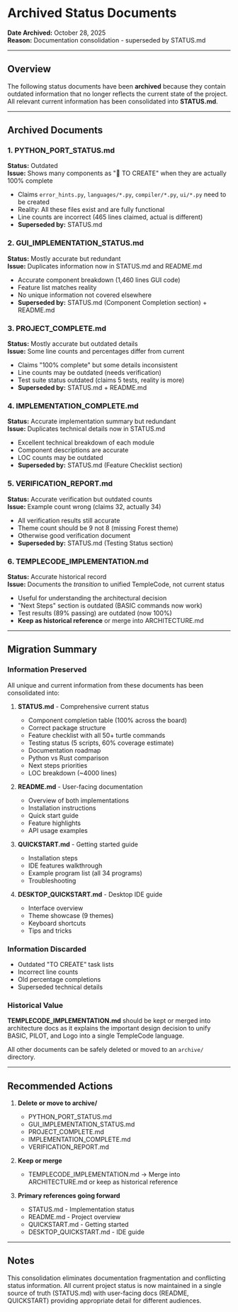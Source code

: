 # Archived Status Documents

**Date Archived:** October 28, 2025  
**Reason:** Documentation consolidation - superseded by STATUS.md

---

## Overview

The following status documents have been **archived** because they contain outdated information that no longer reflects the current state of the project. All relevant current information has been consolidated into **STATUS.md**.

---

## Archived Documents

### 1. PYTHON_PORT_STATUS.md
**Status:** Outdated  
**Issue:** Shows many components as "🚧 TO CREATE" when they are actually 100% complete
- Claims `error_hints.py`, `languages/*.py`, `compiler/*.py`, `ui/*.py` need to be created
- Reality: All these files exist and are fully functional
- Line counts are incorrect (465 lines claimed, actual is different)
- **Superseded by:** STATUS.md

### 2. GUI_IMPLEMENTATION_STATUS.md
**Status:** Mostly accurate but redundant  
**Issue:** Duplicates information now in STATUS.md and README.md
- Accurate component breakdown (1,460 lines GUI code)
- Feature list matches reality
- No unique information not covered elsewhere
- **Superseded by:** STATUS.md (Component Completion section) + README.md

### 3. PROJECT_COMPLETE.md
**Status:** Mostly accurate but outdated details  
**Issue:** Some line counts and percentages differ from current
- Claims "100% complete" but some details inconsistent
- Line counts may be outdated (needs verification)
- Test suite status outdated (claims 5 tests, reality is more)
- **Superseded by:** STATUS.md + README.md

### 4. IMPLEMENTATION_COMPLETE.md
**Status:** Accurate implementation summary but redundant  
**Issue:** Duplicates technical details now in STATUS.md
- Excellent technical breakdown of each module
- Component descriptions are accurate
- LOC counts may be outdated
- **Superseded by:** STATUS.md (Feature Checklist section)

### 5. VERIFICATION_REPORT.md
**Status:** Accurate verification but outdated counts  
**Issue:** Example count wrong (claims 32, actually 34)
- All verification results still accurate
- Theme count should be 9 not 8 (missing Forest theme)
- Otherwise good verification document
- **Superseded by:** STATUS.md (Testing Status section)

### 6. TEMPLECODE_IMPLEMENTATION.md
**Status:** Accurate historical record  
**Issue:** Documents the *transition* to unified TempleCode, not current status
- Useful for understanding the architectural decision
- "Next Steps" section is outdated (BASIC commands now work)
- Test results (89% passing) are outdated (now 100%)
- **Keep as historical reference** or merge into ARCHITECTURE.md

---

## Migration Summary

### Information Preserved

All unique and current information from these documents has been consolidated into:

1. **STATUS.md** - Comprehensive current status
   - Component completion table (100% across the board)
   - Correct package structure
   - Feature checklist with all 50+ turtle commands
   - Testing status (5 scripts, 60% coverage estimate)
   - Documentation roadmap
   - Python vs Rust comparison
   - Next steps priorities
   - LOC breakdown (~4000 lines)

2. **README.md** - User-facing documentation
   - Overview of both implementations
   - Installation instructions
   - Quick start guide
   - Feature highlights
   - API usage examples

3. **QUICKSTART.md** - Getting started guide
   - Installation steps
   - IDE features walkthrough
   - Example program list (all 34 programs)
   - Troubleshooting

4. **DESKTOP_QUICKSTART.md** - Desktop IDE guide
   - Interface overview
   - Theme showcase (9 themes)
   - Keyboard shortcuts
   - Tips and tricks

### Information Discarded

- Outdated "TO CREATE" task lists
- Incorrect line counts
- Old percentage completions
- Superseded technical details

### Historical Value

**TEMPLECODE_IMPLEMENTATION.md** should be kept or merged into architecture docs as it explains the important design decision to unify BASIC, PILOT, and Logo into a single TempleCode language.

All other documents can be safely deleted or moved to an `archive/` directory.

---

## Recommended Actions

1. **Delete or move to archive/**
   - PYTHON_PORT_STATUS.md
   - GUI_IMPLEMENTATION_STATUS.md
   - PROJECT_COMPLETE.md
   - IMPLEMENTATION_COMPLETE.md
   - VERIFICATION_REPORT.md

2. **Keep or merge**
   - TEMPLECODE_IMPLEMENTATION.md → Merge into ARCHITECTURE.md or keep as historical reference

3. **Primary references going forward**
   - STATUS.md - Implementation status
   - README.md - Project overview
   - QUICKSTART.md - Getting started
   - DESKTOP_QUICKSTART.md - IDE guide

---

## Notes

This consolidation eliminates documentation fragmentation and conflicting status information. All current project status is now maintained in a single source of truth (STATUS.md) with user-facing docs (README, QUICKSTART) providing appropriate detail for different audiences.
